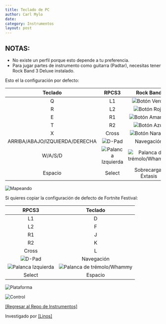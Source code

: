 ```yaml
---
title: Teclado de PC
author: Carl Mylo
date: 
category: Instrumentos
layout: post
---
```


## NOTAS:

* No existe un perfil porque esto depende a tu preferencia.
* Para jugar partes de instrumento como guitarra (Padtar), necesitas tener Rock Band 3 Deluxe instalado.


Esto el la configuración por defecto:

| **Teclado**          | **RPCS3**          | **Rock Band** |
|:------------------:|:------------------:|:---------------------:|
| Q | L1 | ![Botón Verde](https://raw.githubusercontent.com/hmxmilohax/rb3-pc/main/assets/images/btns/gtrs/gf.png "Botón Verde") |
| R | L2 | ![Botón Rojo](https://raw.githubusercontent.com/hmxmilohax/rb3-pc/main/assets/images/btns/gtrs/rf.png "Botón Rojo") |
| E | R1 | ![Botón Amarillo](https://raw.githubusercontent.com/hmxmilohax/rb3-pc/main/assets/images/btns/gtrs/yf.png "Botón Amarillo") |
| T | R2 | ![Botón Azul](https://raw.githubusercontent.com/hmxmilohax/rb3-pc/main/assets/images/btns/gtrs/bf.png "Botón Azul") |
| X | Cross | ![Botón Naranja](https://raw.githubusercontent.com/hmxmilohax/rb3-pc/main/assets/images/btns/gtrs/of.png "Botón Naranja") |
| ARRIBA/ABAJO/IZQUIERDA/DERECHA | ![D-Pad](https://raw.githubusercontent.com/hmxmilohax/rb3-pc/main/assets/images/btns/ctrls/ps4/dp.png "D-Pad") | Navegación |
| W/A/S/D | ![Palanca Izquierda](https://raw.githubusercontent.com/hmxmilohax/rb3-pc/main/assets/images/btns/ctrls/ps4/ls.png "Palanca Izquierda") | ![Palanca de trémolo/Whammy](https://raw.githubusercontent.com/hmxmilohax/rb3-pc/main/assets/images/btns/gtrs/wb.png "Palanca de trémolo/Whammy") |
| Espacio | Select | Sobrecarga/Éxtasis |

![Mapeando](https://raw.githubusercontent.com/hmxmilohax/rb3-pc/main/assets/images/instruments/pckeyboardmapping.png "Mapeando") 


Si quieres copiar la configuración de defecto de Fortnite Festival:

| **RPCS3**          | **Teclado** |
|:------------------:|:---------------------:|
| L1 | D |
| L2 | F |
| R1 | J |
| R2 | K |
| Cross | L |
| ![D-Pad](https://raw.githubusercontent.com/hmxmilohax/rb3-pc/main/assets/images/btns/ctrls/ps4/dp.png "D-Pad") | Navegación |
| ![Palanca Izquierda](https://raw.githubusercontent.com/hmxmilohax/rb3-pc/main/assets/images/btns/ctrls/ps4/ls.png "Palanca Izquierda") | ![Palanca de trémolo/Whammy](https://raw.githubusercontent.com/hmxmilohax/rb3-pc/main/assets/images/btns/gtrs/wb.png "Palanca de trémolo/Whammy") |
| Select | Espacio  |


![Plataforma](https://raw.githubusercontent.com/hmxmilohax/rb3-pc/main/assets/images/instruments/plat/pc.png "Plataforma") 

![Control](https://raw.githubusercontent.com/hmxmilohax/rb3-pc/main/assets/images/instruments/cont/pckeyboardcontroller.png "Control") 

[[Regresar al Repo de Instrumentos]](https://hmxmilohax.github.io/rb3-pc/espanol/repodeinst/#lista-de-instrumentos)

Investigado por [[Linos]](https://www.youtube.com/@LinosMelendi)